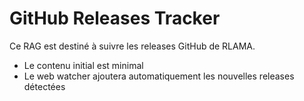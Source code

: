 # GitHub Releases Tracker

Ce RAG est destiné à suivre les releases GitHub de RLAMA.

- Le contenu initial est minimal
- Le web watcher ajoutera automatiquement les nouvelles releases détectées

